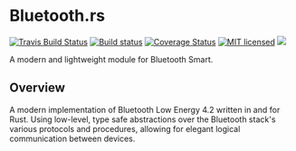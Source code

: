 # Bluetooth.rs

[![Travis Build Status](https://travis-ci.org/pyroar/bluetooth.svg?branch=master)](https://travis-ci.org/pyroar/bluetooth)
[![Build status](https://ci.appveyor.com/api/projects/status/x29gfv4lvitsi675/branch/master?svg=true)](https://ci.appveyor.com/project/pyroar/bluetooth/branch/master)
[![Coverage Status](https://coveralls.io/repos/pyroar/bluetooth/badge.svg?branch=master&service=github)](https://coveralls.io/github/pyroar/bluetooth?branch=master)
[![MIT licensed](https://img.shields.io/badge/license-MIT-blue.svg)](./LICENSE)
[![](http://meritbadge.herokuapp.com/bluetooth)](https://crates.io/crates/bluetooth)

A modern and lightweight module for Bluetooth Smart.

## Overview

A modern implementation of Bluetooth Low Energy 4.2 written in and for Rust. Using low-level, type safe abstractions over the Bluetooth stack's various protocols and procedures, allowing for elegant logical communication between devices.
